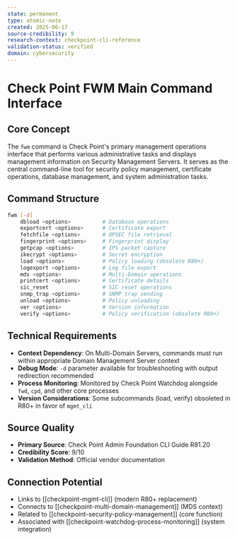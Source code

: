 ```yaml
---
state: permanent
type: atomic-note
created: 2025-06-17
source-credibility: 9
research-context: checkpoint-cli-reference
validation-status: verified
domain: cybersecurity
---
```


# Check Point FWM Main Command Interface

## Core Concept

The `fwm` command is Check Point's primary management operations interface that performs various administrative tasks and displays management information on Security Management Servers. It serves as the central command-line tool for security policy management, certificate operations, database management, and system administration tasks.

## Command Structure

```bash
fwm [-d]
    dbload <options>          # Database operations
    exportcert <options>      # Certificate export
    fetchfile <options>       # OPSEC file retrieval
    fingerprint <options>     # Fingerprint display
    getpcap <options>         # IPS packet capture
    ikecrypt <options>        # Secret encryption
    load <options>            # Policy loading (obsolete R80+)
    logexport <options>       # Log file export
    mds <options>             # Multi-Domain operations
    printcert <options>       # Certificate details
    sic_reset                 # SIC reset operations
    snmp_trap <options>       # SNMP trap sending
    unload <options>          # Policy unloading
    ver <options>             # Version information
    verify <options>          # Policy verification (obsolete R80+)
```

## Technical Requirements

- **Context Dependency**: On Multi-Domain Servers, commands must run within appropriate Domain Management Server context
- **Debug Mode**: `-d` parameter available for troubleshooting with output redirection recommended
- **Process Monitoring**: Monitored by Check Point Watchdog alongside `fwd`, `cpd`, and other core processes
- **Version Considerations**: Some subcommands (load, verify) obsoleted in R80+ in favor of `mgmt_cli`

## Source Quality
- **Primary Source**: Check Point Admin Foundation CLI Guide R81.20
- **Credibility Score**: 9/10
- **Validation Method**: Official vendor documentation

## Connection Potential
- Links to [[checkpoint-mgmt-cli]] (modern R80+ replacement)
- Connects to [[checkpoint-multi-domain-management]] (MDS context)
- Related to [[checkpoint-security-policy-management]] (core function)
- Associated with [[checkpoint-watchdog-process-monitoring]] (system integration)